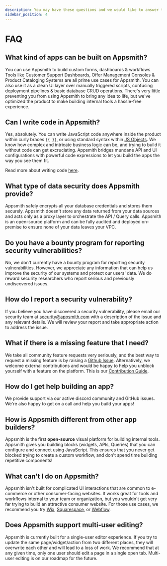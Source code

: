 ```yaml
---
description: You may have these questions and we would like to answer them.
sidebar_position: 4
---
```


# FAQ

## What kind of apps can be built on Appsmith?

You can use Appsmith to build custom forms, dashboards & workflows. Tools like Customer Support Dashboards, Offer Management Consoles & Product Cataloging Systems are all prime use cases for Appsmith. You can also use it as a clean UI layer over manually triggered scripts, confusing deployment pipelines & basic database CRUD operations. There's very little preventing you from using Appsmith to bring any idea to life, but we've optimized the product to make building internal tools a hassle-free experience.

## Can I write code in Appsmith?

Yes, absolutely. You can write JavaScript code anywhere inside the product within curly braces `{{ }}`, or using standard syntax within [JS Objects](/core-concepts/writing-code/javascript-editor-beta). We know how complex and intricate business logic can be, and trying to build it without code can get excruciating. Appsmith bridges mundane API and UI configurations with powerful code expressions to let you build the apps the way you see them fit.

Read more about writing code [here](/core-concepts/writing-code).

## What type of data security does Appsmith provide?

Appsmith safely encrypts all your database credentials and stores them securely. Appsmith doesn't store any data returned from your data sources and acts only as a proxy layer to orchestrate the API / Query calls. Appsmith is an open-source platform and can be fully audited and deployed on-premise to ensure none of your data leaves your VPC.

## Do you have a bounty program for reporting security vulnerabilities?

No, we don't currently have a bounty program for reporting security vulnerabilities. However, we appreciate any information that can help us improve the security of our systems and protect our users' data. We do reward security researchers who report serious and previously undiscovered issues.

## How do I report a security vulnerability?

If you believe you have discovered a security vulnerability, please email our security team at security@appsmith.com with a description of the issue and any relevant details. We will review your report and take appropriate action to address the issue.

## What if there is a missing feature that I need?

We take all community feature requests very seriously, and the best way to request a missing feature is by raising a [Github Issue](https://github.com/appsmithorg/appsmith/issues/new/choose). Alternatively, we welcome external contributions and would be happy to help you unblock yourself with a feature on the platform. This is our [Contribution Guide](https://github.com/appsmithorg/appsmith/blob/release/contributions/CodeContributionsGuidelines.md).

## How do I get help building an app?

We provide support via our active discord community and GitHub issues. We're also happy to get on a call and help you build your apps!

## How is Appsmith different from other app builders?

Appsmith is the first **open-source** visual platform for building internal tools. Appsmith gives you building blocks (widgets, APIs, Queries) that you can configure and connect using JavaScript. This ensures that you never get blocked trying to create a custom workflow, and don't spend time building repetitive components!

## What can't I do on Appsmith?

Appsmith isn't built for complicated UI interactions that are common to e-commerce or other consumer-facing websites. It works great for tools and workflows internal to your team or organization, but you wouldn't get very far trying to build an attractive consumer website. For those use cases, we recommend you try [Wix](https://www.wix.com), [Squarespace](https://www.squarespace.com), or [Webflow](https://www.webflow.com).

## Does Appsmith support multi-user editing?

Appsmith is currently built for a single-user editor experience. If you try to update the same page/widget/action from two different places, they will overwrite each other and will lead to a loss of work. We recommend that at any given time, only one user should edit a page in a single open tab. Multi-user editing is on our roadmap for the future.
